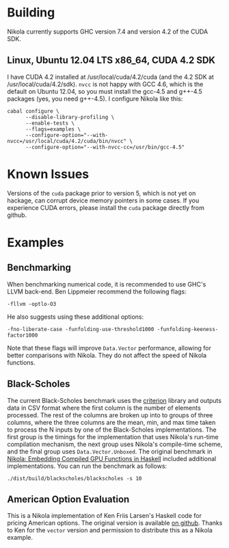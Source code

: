 Building
========

Nikola currently supports GHC version 7.4 and version 4.2 of the CUDA SDK.

Linux, Ubuntu 12.04 LTS x86_64, CUDA 4.2 SDK
--------------------------------------------

I have CUDA 4.2 installed at /usr/local/cuda/4.2/cuda (and the 4.2 SDK at
/usr/local/cuda/4.2/sdk). ```nvcc``` is not happy with GCC 4.6, which is the
default on Ubuntu 12.04, so you must install the gcc-4.5 and g++-4.5 packages
(yes, you need g++-4.5). I configure Nikola like this:

```
cabal configure \
      --disable-library-profiling \
      --enable-tests \
      --flags=examples \
      --configure-option="--with-nvcc=/usr/local/cuda/4.2/cuda/bin/nvcc" \
      --configure-option="--with-nvcc-cc=/usr/bin/gcc-4.5"
```

Known Issues
============

Versions of the ```cuda``` package prior to version 5, which is not yet on
hackage, can corrupt device memory pointers in some cases. If you experience
CUDA errors, please install the ```cuda``` package directly from github.

Examples
========

Benchmarking
------------

When benchmarking numerical code, it is recommended to use GHC's LLVM
back-end. Ben Lippmeier recommend the following flags:

```
-fllvm -optlo-O3
```

He also suggests using these additional options:

```
-fno-liberate-case -funfolding-use-threshold1000 -funfolding-keeness-factor1000
```

Note that these flags will improve ```Data.Vector``` performance, allowing for
better comparisons with Nikola. They do not affect the speed of Nikola
functions.

Black-Scholes
-------------

The current Black-Scholes benchmark uses the
[criterion](http://hackage.haskell.org/package/criterion) library and outputs
data in CSV format where the first column is the number of elements
processed. The rest of the columns are broken up into to groups of three
columns, where the three columns are the mean, min, and max time taken to
process the N inputs by one of the Black-Scholes implementations. The first
group is the timings for the implementation that uses Nikola's run-time
compilation mechanism, the next group uses Nikola's compile-time scheme, and the
final group uses ```Data.Vector.Unboxed```. The original benchmark in [Nikola:
Embedding Compiled GPU Functions in
Haskell](http://www.eecs.harvard.edu/~mainland/publications/mainland10nikola.pdf)
included additional implementations. You can run the benchmark as follows:

```
./dist/build/blackscholes/blackscholes -s 10
```

American Option Evaluation
--------------------------

This is a Nikola implementation of Ken Friis Larsen's Haskell code for pricing
American options. The original version is available [on
github](http://github.com/kfl/american-options). Thanks to Ken for the
```vector``` version and permission to distribute this as a Nikola example.


